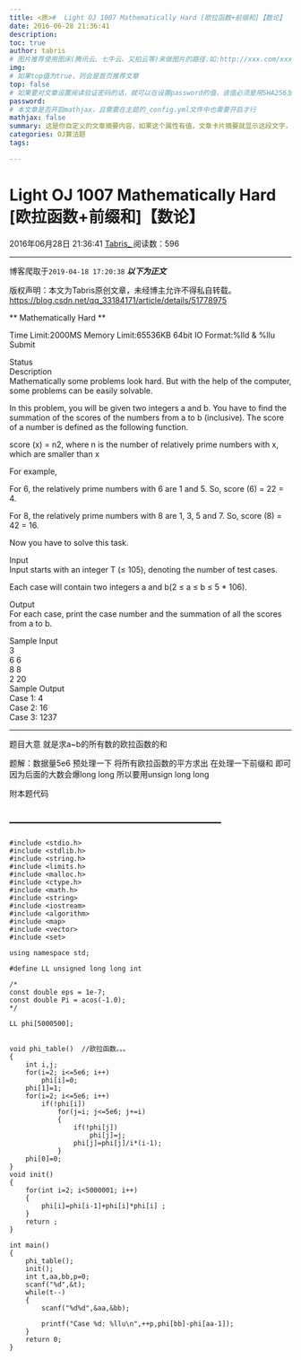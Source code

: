 ```yaml
---
title: <原>#  Light OJ 1007 Mathematically Hard [欧拉函数+前缀和]【数论】
date: 2016-06-28 21:36:41
description:
toc: true
author: tabris
# 图片推荐使用图床(腾讯云、七牛云、又拍云等)来做图片的路径.如:http://xxx.com/xxx.jpg
img: 
# 如果top值为true，则会是首页推荐文章
top: false
# 如果要对文章设置阅读验证密码的话，就可以在设置password的值，该值必须是用SHA256加密后的密码，防止被他人识破
password: 
# 本文章是否开启mathjax，且需要在主题的_config.yml文件中也需要开启才行
mathjax: false
summary: 这是你自定义的文章摘要内容，如果这个属性有值，文章卡片摘要就显示这段文字，否则程序会自动截取文章的部分内容作为摘要
categories: OJ算法题
tags:

---
```





#  Light OJ 1007 Mathematically Hard [欧拉函数+前缀和]【数论】

2016年06月28日 21:36:41  [ Tabris_ ](https://me.csdn.net/qq_33184171) 阅读数：596


--- 
 博客爬取于`2019-04-18 17:20:38`
***以下为正文***

版权声明：本文为Tabris原创文章，未经博主允许不得私自转载。
https://blog.csdn.net/qq_33184171/article/details/51778975

** Mathematically Hard **

Time Limit:2000MS Memory Limit:65536KB 64bit IO Format:%lld & %llu  
Submit

Status  
Description  
Mathematically some problems look hard. But with the help of the computer,
some problems can be easily solvable.

In this problem, you will be given two integers a and b. You have to find the
summation of the scores of the numbers from a to b (inclusive). The score of a
number is defined as the following function.

score (x) = n2, where n is the number of relatively prime numbers with x,
which are smaller than x

For example,

For 6, the relatively prime numbers with 6 are 1 and 5. So, score (6) = 22 =
4.

For 8, the relatively prime numbers with 8 are 1, 3, 5 and 7. So, score (8) =
42 = 16.

Now you have to solve this task.

Input  
Input starts with an integer T (≤ 105), denoting the number of test cases.

Each case will contain two integers a and b(2 ≤ a ≤ b ≤ 5 * 106).

Output  
For each case, print the case number and the summation of all the scores from
a to b.

Sample Input  
3  
6 6  
8 8  
2 20  
Sample Output  
Case 1: 4  
Case 2: 16  
Case 3: 1237

* * *

题目大意 就是求a~b的所有数的欧拉函数的和

题解：数据量5e6 预处理一下 将所有欧拉函数的平方求出 在处理一下前缀和 即可 因为后面的大数会爆long long 所以要用unsign long
long

附本题代码

##  ——————————————————

    
    
    #include <stdio.h>
    #include <stdlib.h>
    #include <string.h>
    #include <limits.h>
    #include <malloc.h>
    #include <ctype.h>
    #include <math.h>
    #include <string>
    #include <iostream>
    #include <algorithm>
    #include <map>
    #include <vector>
    #include <set>
    
    using namespace std;
    
    #define LL unsigned long long int
    
    /*
    const double eps = 1e-7;
    const double Pi = acos(-1.0);
    */
    
    LL phi[5000500];
    
    
    void phi_table()  //欧拉函数。。。
    {
        int i,j;
        for(i=2; i<=5e6; i++)
            phi[i]=0;
        phi[1]=1;
        for(i=2; i<=5e6; i++)
            if(!phi[i])
                for(j=i; j<=5e6; j+=i)
                {
                    if(!phi[j])
                        phi[j]=j;
                    phi[j]=phi[j]/i*(i-1);
                }
        phi[0]=0;
    }
    void init()
    {
        for(int i=2; i<5000001; i++)
        {
            phi[i]=phi[i-1]+phi[i]*phi[i] ;
        }
        return ;
    }
    
    int main()
    {
        phi_table();
        init();
        int t,aa,bb,p=0;
        scanf("%d",&t);
        while(t--)
        {
            scanf("%d%d",&aa,&bb);
    
            printf("Case %d: %llu\n",++p,phi[bb]-phi[aa-1]);
        }
        return 0;
    }
    

